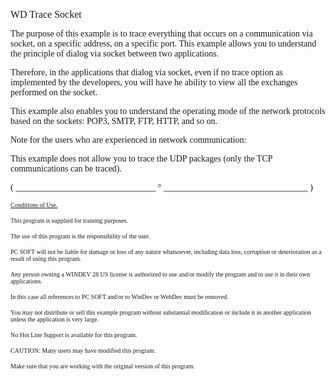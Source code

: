   
<span style="font-family:Arial sans-serif;font-size:16px;">WD Trace Socket</span>

  
<span style="font-family:Arial sans-serif;font-size:14px;">The purpose of this example is to trace everything that occurs on a communication via socket, on a specific address, on a specific port. This example allows you to understand the principle of dialog via socket between two applications.</span>

<span style="font-family:Arial sans-serif;font-size:14px;">Therefore, in the applications that dialog via socket, even if no trace option as implemented by the developers, you will have he ability to view all the exchanges performed on the socket.</span>

<span style="font-family:Arial sans-serif;font-size:14px;">This example also enables you to understand the operating mode of the network protocols based on the sockets: POP3, SMTP, FTP, HTTP, and so on.</span>

<span style="font-family:Arial sans-serif;font-size:14px;">Note for the users who are experienced in network communication: </span>

<span style="font-family:Arial sans-serif;font-size:14px;">This example does not allow you to trace the UDP packages (only the TCP communications can be traced).</span>

  
  
<span style="font-family:Arial sans-serif;font-size:14px;">( \_\_\_\_\_\_\_\_\_\_\_\_\_\_\_\_\_\_\_\_\_\_\_\_\_\_\_\_\_\_\_\_ ° \_\_\_\_\_\_\_\_\_\_\_\_\_\_\_\_\_\_\_\_\_\_\_\_\_\_\_\_\_\_\_\_\_ )</span>

  
<span style="text-decoration:underline;font-family:Arial sans-serif;font-size:10px;">Conditions of Use.</span>

<span style="font-family:Arial sans-serif;font-size:10px;">This program is supplied for training purposes.</span>

<span style="font-family:Arial sans-serif;font-size:10px;">The use of this program is the responsibility of the user. </span>

<span style="font-family:Arial sans-serif;font-size:10px;">PC SOFT will not be liable for damage or loss of any nature whatsoever, including data loss, corruption or deterioration as a result of using this program.</span>

<span style="font-family:Arial sans-serif;font-size:10px;">Any person owning a WINDEV 28 US license is authorized to use and/or modify the program and to use it in their own applications. </span>

<span style="font-family:Arial sans-serif;font-size:10px;">In this case all references to PC SOFT and/or to WinDev or WebDev must be removed.</span>

<span style="font-family:Arial sans-serif;font-size:10px;">You may not distribute or sell this example program without substantial modification or include it in another application unless the application is very large.</span>

  
<span style="font-family:Arial sans-serif;font-size:10px;">No Hot Line Support is available for this program.</span>

  
<span style="font-family:Arial sans-serif;font-size:10px;">CAUTION: Many users may have modified this program. </span>

<span style="font-family:Arial sans-serif;font-size:10px;">Make sure that you are working with the original version of this program.</span>

  
  
  
  